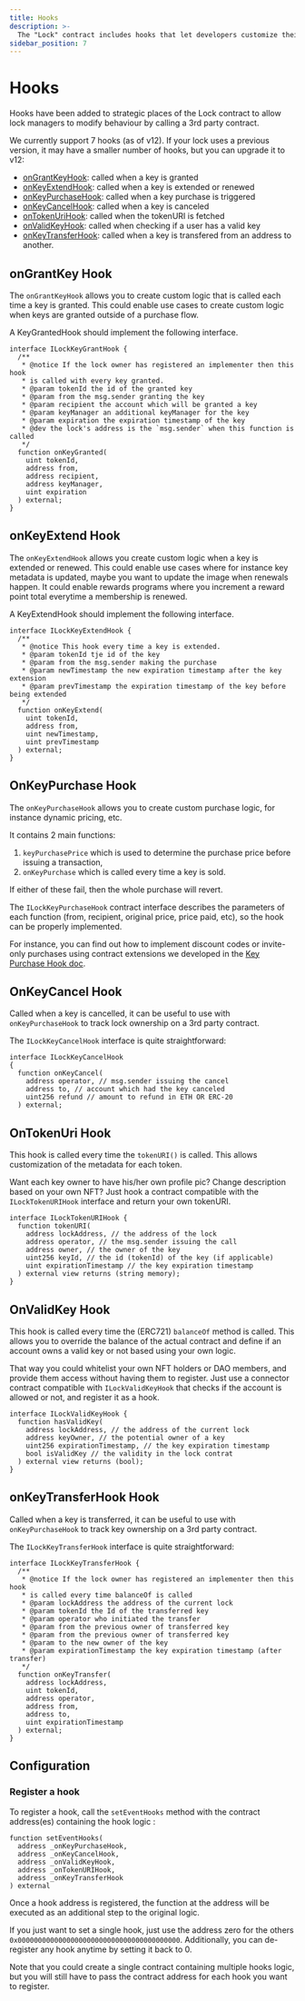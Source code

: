 ```yaml
---
title: Hooks
description: >-
  The "Lock" contract includes hooks that let developers customize their behavior.
sidebar_position: 7
---
```


# Hooks

Hooks have been added to strategic places of the Lock contract to allow lock managers to modify behaviour by calling a 3rd party contract.

We currently support 7 hooks (as of v12). If your lock uses a previous version, it may have a smaller number of hooks, but you can upgrade it to v12:

- <a href="#ongrantkey-hook">onGrantKeyHook</a>: called when a key is granted
- <a href="#onkeyextend-hook">onKeyExtendHook</a>: called when a key is extended or renewed
- <a href="#onkeypurchase-hook">onKeyPurchaseHook</a>: called when a key purchase is triggered
- <a href="#onkeycancel-hook">onKeyCancelHook</a>: called when a key is canceled
- <a href="#ontokenuri-hook">onTokenUriHook</a>: called when the tokenURI is fetched
- <a href="#onvalidkey-hook">onValidKeyHook</a>: called when checking if a user has a valid key
- <a href="#onkeytransferhook-hook">onKeyTransferHook</a>: called when a key is transfered from an address to another.

## onGrantKey Hook

The `onGrantKeyHook` allows you to create custom logic that is called each time a key is granted. This could enable use cases to create custom logic when keys are granted outside of a purchase flow.

A KeyGrantedHook should implement the following interface.

```solidity
interface ILockKeyGrantHook {
  /**
   * @notice If the lock owner has registered an implementer then this hook
   * is called with every key granted.
   * @param tokenId the id of the granted key
   * @param from the msg.sender granting the key
   * @param recipient the account which will be granted a key
   * @param keyManager an additional keyManager for the key
   * @param expiration the expiration timestamp of the key
   * @dev the lock's address is the `msg.sender` when this function is called
   */
  function onKeyGranted(
    uint tokenId,
    address from,
    address recipient,
    address keyManager,
    uint expiration
  ) external;
}
```

## onKeyExtend Hook

The `onKeyExtendHook` allows you create custom logic when a key is extended or renewed. This could enable use cases where for instance key metadata is updated, maybe you want to update the image when renewals happen. It could enable rewards programs where you increment a reward point total everytime a membership is renewed.

A KeyExtendHook should implement the following interface.

```solidity
interface ILockKeyExtendHook {
  /**
   * @notice This hook every time a key is extended.
   * @param tokenId tje id of the key
   * @param from the msg.sender making the purchase
   * @param newTimestamp the new expiration timestamp after the key extension
   * @param prevTimestamp the expiration timestamp of the key before being extended
   */
  function onKeyExtend(
    uint tokenId,
    address from,
    uint newTimestamp,
    uint prevTimestamp
  ) external;
}
```

## OnKeyPurchase Hook

The `onKeyPurchaseHook` allows you to create custom purchase logic, for instance dynamic pricing, etc.

It contains 2 main functions:

1. `keyPurchasePrice` which is used to determine the purchase price before issuing a transaction,
2. `onKeyPurchase` which is called every time a key is sold.

If either of these fail, then the whole purchase will revert.

The `ILockKeyPurchaseHook` contract interface describes the parameters of each function (from, recipient, original price, price paid, etc), so the hook can be properly implemented.

For instance, you can find out how to implement discount codes or invite-only purchases using contract extensions we developed in the [Key Purchase Hook doc](../../tutorials/smart-contracts/hooks/the-key-purchase-hook/).

## OnKeyCancel Hook

Called when a key is cancelled, it can be useful to use with `onKeyPurchaseHook` to track lock ownership on a 3rd party contract.

The `ILockKeyCancelHook` interface is quite straightforward:

```solidity
interface ILockKeyCancelHook
{
  function onKeyCancel(
    address operator, // msg.sender issuing the cancel
    address to, // account which had the key canceled
    uint256 refund // amount to refund in ETH OR ERC-20
  ) external;
```

## OnTokenUri Hook

This hook is called every time the `tokenURI()` is called. This allows customization of the metadata for each token.

Want each key owner to have his/her own profile pic? Change description based on your own NFT? Just hook a contract compatible with the `ILockTokenURIHook` interface and return your own tokenURI.

```solidity
interface ILockTokenURIHook {
  function tokenURI(
    address lockAddress, // the address of the lock
    address operator, // the msg.sender issuing the call
    address owner, // the owner of the key
    uint256 keyId, // the id (tokenId) of the key (if applicable)
    uint expirationTimestamp // the key expiration timestamp
  ) external view returns (string memory);
}
```

## OnValidKey Hook

This hook is called every time the (ERC721) `balanceOf` method is called. This allows you to override the balance of the actual contract and define if an account owns a valid key or not based using your own logic.

That way you could whitelist your own NFT holders or DAO members, and provide them access without having them to register. Just use a connector contract compatible with `ILockValidKeyHook` that checks if the account is allowed or not, and register it as a hook.

```solidity
interface ILockValidKeyHook {
  function hasValidKey(
    address lockAddress, // the address of the current lock
    address keyOwner, // the potential owner of a key
    uint256 expirationTimestamp, // the key expiration timestamp
    bool isValidKey // the validity in the lock contrat
  ) external view returns (bool);
}
```

## onKeyTransferHook Hook

Called when a key is transferred, it can be useful to use with `onKeyPurchaseHook` to track key ownership on a 3rd party contract.

The `ILockKeyTransferHook` interface is quite straightforward:

```solidity
interface ILockKeyTransferHook {
  /**
   * @notice If the lock owner has registered an implementer then this hook
   * is called every time balanceOf is called
   * @param lockAddress the address of the current lock
   * @param tokenId the Id of the transferred key
   * @param operator who initiated the transfer
   * @param from the previous owner of transferred key
   * @param from the previous owner of transferred key
   * @param to the new owner of the key
   * @param expirationTimestamp the key expiration timestamp (after transfer)
   */
  function onKeyTransfer(
    address lockAddress,
    uint tokenId,
    address operator,
    address from,
    address to,
    uint expirationTimestamp
  ) external;
}
```

## Configuration

### Register a hook

To register a hook, call the `setEventHooks` method with the contract address(es) containing the hook logic :

```solidity
function setEventHooks(
  address _onKeyPurchaseHook,
  address _onKeyCancelHook,
  address _onValidKeyHook,
  address _onTokenURIHook,
  address _onKeyTransferHook
) external
```

Once a hook address is registered, the function at the address will be executed as an additional step to the original logic.

If you just want to set a single hook, just use the address zero for the others `0x0000000000000000000000000000000000000000`. Additionally, you can de-register any hook anytime by setting it back to 0.

Note that you could create a single contract containing multiple hooks logic, but you will still have to pass the contract address for each hook you want to register.
